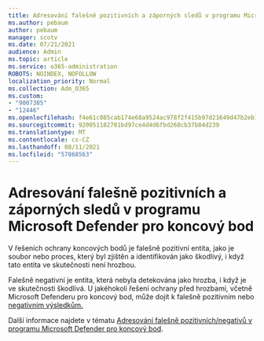 ```yaml
---
title: Adresování falešně pozitivních a záporných sledů v programu Microsoft Defender pro koncový bod
ms.author: pebaum
author: pebaum
manager: scotv
ms.date: 07/21/2021
audience: Admin
ms.topic: article
ms.service: o365-administration
ROBOTS: NOINDEX, NOFOLLOW
localization_priority: Normal
ms.collection: Adm_O365
ms.custom:
- "9007385"
- "12446"
ms.openlocfilehash: f4e61c085cab174e68a9524ac978f2f415b97d21649d47b2eb16f24abe83f828
ms.sourcegitcommit: 920051182781bd97ce4d4d6fbd268cb37b84d239
ms.translationtype: MT
ms.contentlocale: cs-CZ
ms.lasthandoff: 08/11/2021
ms.locfileid: "57868563"
---
```

# <a name="address-false-positivesnegatives-in-microsoft-defender-for-endpoint"></a>Adresování falešně pozitivních a záporných sledů v programu Microsoft Defender pro koncový bod

V řešeních ochrany koncových bodů je falešně pozitivní entita, jako je soubor nebo proces, který byl zjištěn a identifikován jako škodlivý, i když tato entita ve skutečnosti není hrozbou. 

Falešně negativní je entita, která nebyla detekována jako hrozba, i když je ve skutečnosti škodlivá. U jakéhokoli řešení ochrany před hrozbami, včetně Microsoft Defenderu pro koncový bod, může dojít k falešně pozitivním nebo [negativním výsledkům.](https://docs.microsoft.com/microsoft-365/security/defender-endpoint/microsoft-defender-endpoint)

Další informace najdete v tématu [Adresování falešně pozitivních/negativů v programu Microsoft Defender pro koncový bod](https://docs.microsoft.com/microsoft-365/security/defender-endpoint/defender-endpoint-false-positives-negatives).

